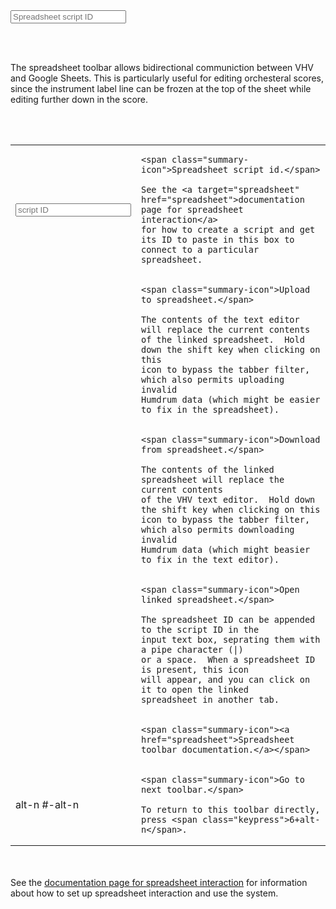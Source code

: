 

<div class="toolbar" id="toolbar-6">
	<input id="scriptid"  type="text" spellcheck="false" placeholder="Spreadsheet script ID">
	<div title="Upload data to spreadsheet" onclick="uploadDataToSpreadsheet()" class='nav-icon fa fa-cloud-upload'></div>
	<div title="Download data from spreadsheet" class='nav-icon fa fa-cloud-download'></div>
	<div title="open linked spreadsheet" class='nav-icon fa fa-file-text'></div>
	<div title="About spreadsheets" onclick="showSpreadsheetHelp()" class='nav-icon fas fa-question-circle'></div>
	<span id="line-break-icon" onclick="gotoNextToolbar(6, event)">
		<div title="Go to next toolbar menu (alt-n)" class='nav-icon fa fa-superpowers'></div>
	</span>
</div>

<br><br>

The spreadsheet toolbar allows bidirectional communiction between
VHV and Google Sheets.  This is particularly useful for editing
orchesteral scores, since the instrument label line can be frozen
at the top of the sheet while editing further down in the score.

<br><br>

<table class="toolbar-info">

<tr><td>
<div style="font-size:3rem !important;" class="toolbar">
	<span id="search-group">
		<input id="scriptid2" type="text" autocomplete="off" spellcheck="false" placeholder="script ID">
	</span>
</div>
</td>
<td>

	<span class="summary-icon">Spreadsheet script id.</span>

	See the <a target="spreadsheet" href="spreadsheet">documentation page for spreadsheet interaction</a>
	for how to create a script and get its ID to paste in this box to
	connect to a particular spreadsheet.

</td>
</tr>


<tr><td>
<div class="toolbar">
	<div title="Upload editor contents to spreadsheet" class='nav-icon fa fa-cloud-upload'></div>
</div>
</td>
<td>

	<span class="summary-icon">Upload to spreadsheet.</span>

	The contents of the text editor will replace the current contents
	of the linked spreadsheet.  Hold down the shift key when clicking on this
	icon to bypass the tabber filter, which also permits uploading invalid
	Humdrum data (which might be easier to fix in the spreadsheet).

</td>
</tr>



<tr><td>
<div class="toolbar">
	<div title="Download spreadsheet contents to editor" class='nav-icon fa fa-cloud-download'></div>
</div>
</td>
<td>

	<span class="summary-icon">Download from spreadsheet.</span>

	The contents of the linked spreadsheet will replace the current contents
	of the VHV text editor.  Hold down the shift key when clicking on this
	icon to bypass the tabber filter, which also permits downloading invalid
	Humdrum data (which might beasier to fix in the text editor).

</td>
</tr>



<tr><td>
<div class="toolbar">
	<div title="Open linked spreadsheet" class='nav-icon fa fa-file-text'></div>
</div>
</td>
<td>

	<span class="summary-icon">Open linked spreadsheet.</span>

	The spreadsheet ID can be appended to the script ID in the
	input text box, seprating them with a pipe character (|)
	or a space.  When a spreadsheet ID is present, this icon
	will appear, and you can click on it to open the linked
	spreadsheet in another tab.

</td>
</tr>



<tr><td>
<div class="toolbar">
	<div title="About the toolbar" class='nav-icon fa fa-question-circle'></div>
</div>
</td>
<td>

	<span class="summary-icon"><a href="spreadsheet">Spreadsheet toolbar documentation.</a></span>

</td>
</tr>



<tr><td>
<div class="toolbar">
	<div title="Go to next toolbar menu (alt-n)" class='nav-icon fa fa-superpowers'></div>
</div>
	<span class="keypress">alt-n</span>
	<span class="keypress">#-alt-n</span>
</td>
<td>

	<span class="summary-icon">Go to next toolbar.</span>

	To return to this toolbar directly, press <span class="keypress">6+alt-n</span>.

</td>
</tr>

</table>


<br><br>
See the [documentation page for spreadsheet interaction](spreadsheet) for 
information about how to set up spreadsheet interaction and use the system.



